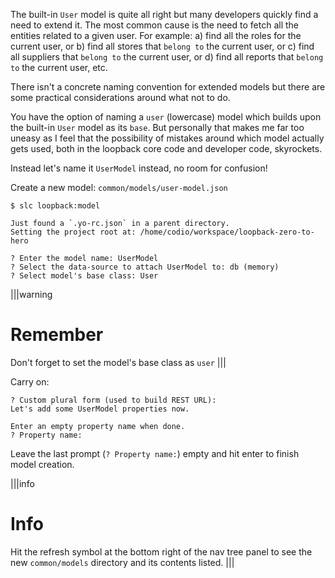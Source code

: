 The built-in `User` model is quite all right but many developers quickly find a need to extend it. The most common cause is the need to fetch all the entities related to a given user. For example:
a) find all the roles for the current user, or
b) find all stores that `belong to` the current user, or
c) find all suppliers that `belong to` the current user, or
d) find all reports that `belong to` the current user, etc.

There isn't a concrete naming convention for extended models but there are some practical considerations around what not to do.


You have the option of naming a `user` (lowercase) model which builds upon the built-in `User` model as its `base`. But personally that makes me far too uneasy as I feel that the possibility of mistakes around which model actually gets used, both in the loopback core code and developer code, skyrockets.

Instead let's name it `UserModel` instead, no room for confusion!

Create a new model: `common/models/user-model.json`
```
$ slc loopback:model

Just found a `.yo-rc.json` in a parent directory.
Setting the project root at: /home/codio/workspace/loopback-zero-to-hero

? Enter the model name: UserModel
? Select the data-source to attach UserModel to: db (memory)
? Select model's base class: User
```

|||warning
# Remember

Don't forget to set the model's base class as `user`
|||

Carry on:
```
? Custom plural form (used to build REST URL):
Let's add some UserModel properties now.

Enter an empty property name when done.
? Property name:
```
Leave the last prompt (`? Property name:`) empty and hit enter to finish model creation.

|||info
# Info

Hit the refresh symbol at the bottom right of the nav tree panel to see the new `common/models` directory and its contents listed.
|||
